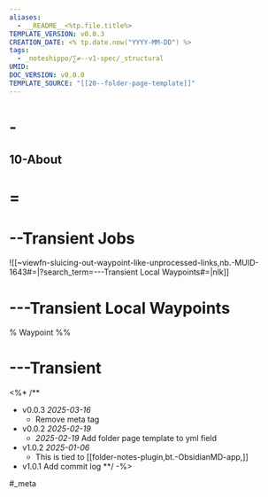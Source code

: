 ```yaml
---
aliases:
  - __README__<%tp.file.title%>
TEMPLATE_VERSION: v0.0.3
CREATION_DATE: <% tp.date.now("YYYY-MM-DD") %>
tags:
  - _noteshippo/∑≠--v1-spec/_structural
UMID: 
DOC_VERSION: v0.0.0
TEMPLATE_SOURCE: "[[20--folder-page-template]]"
---
```



# -

## 10-About

# =

# --Transient Jobs

![[~viewfn-sluicing-out-waypoint-like-unprocessed-links,nb.-MUID-1643#=|?search_term=---Transient Local Waypoints#=|nlk]]

# ---Transient Local Waypoints

%  Waypoint %%

# ---Transient

<%* /**
* v0.0.3 *2025-03-16*
	* Remove meta tag 
* v0.0.2 *2025-02-19*
	* *2025-02-19* Add folder page template to yml field
* v1.0.2 *2025-01-06*
  * This is tied to [[folder-notes-plugin,bt.-ObsidianMD-app,]]
* v1.0.1 Add commit log
**/ -%>

#_meta